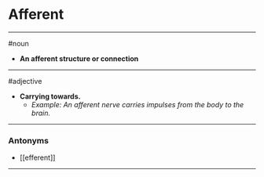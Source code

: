 # Afferent
---
#noun
- **An afferent structure or connection**
---
#adjective
- **Carrying towards.**
	- _Example: An afferent nerve carries impulses from the body to the brain._
---
### Antonyms
- [[efferent]]
---
